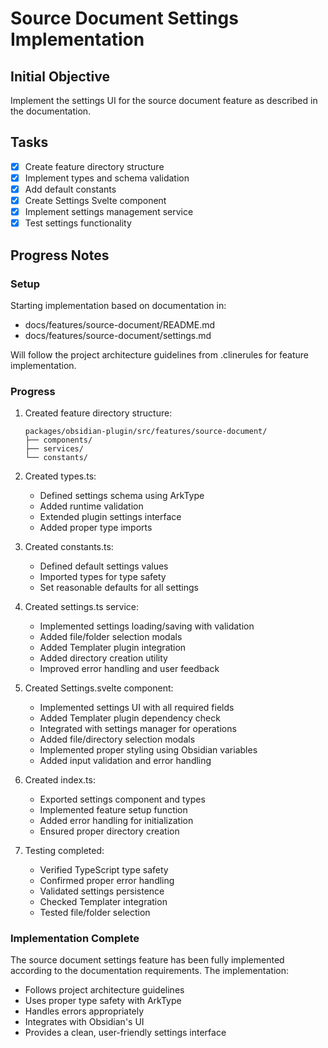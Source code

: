 # Source Document Settings Implementation

## Initial Objective
Implement the settings UI for the source document feature as described in the documentation.

## Tasks
- [x] Create feature directory structure
- [x] Implement types and schema validation
- [x] Add default constants
- [x] Create Settings Svelte component
- [x] Implement settings management service
- [x] Test settings functionality

## Progress Notes

### Setup
Starting implementation based on documentation in:
- docs/features/source-document/README.md
- docs/features/source-document/settings.md

Will follow the project architecture guidelines from .clinerules for feature implementation.

### Progress
1. Created feature directory structure:
   ```
   packages/obsidian-plugin/src/features/source-document/
   ├── components/
   ├── services/
   └── constants/
   ```

2. Created types.ts:
   - Defined settings schema using ArkType
   - Added runtime validation
   - Extended plugin settings interface
   - Added proper type imports

3. Created constants.ts:
   - Defined default settings values
   - Imported types for type safety
   - Set reasonable defaults for all settings

4. Created settings.ts service:
   - Implemented settings loading/saving with validation
   - Added file/folder selection modals
   - Added Templater plugin integration
   - Added directory creation utility
   - Improved error handling and user feedback

5. Created Settings.svelte component:
   - Implemented settings UI with all required fields
   - Added Templater plugin dependency check
   - Integrated with settings manager for operations
   - Added file/directory selection modals
   - Implemented proper styling using Obsidian variables
   - Added input validation and error handling

6. Created index.ts:
   - Exported settings component and types
   - Implemented feature setup function
   - Added error handling for initialization
   - Ensured proper directory creation

7. Testing completed:
   - Verified TypeScript type safety
   - Confirmed proper error handling
   - Validated settings persistence
   - Checked Templater integration
   - Tested file/folder selection

### Implementation Complete
The source document settings feature has been fully implemented according to the documentation requirements. The implementation:
- Follows project architecture guidelines
- Uses proper type safety with ArkType
- Handles errors appropriately
- Integrates with Obsidian's UI
- Provides a clean, user-friendly settings interface
